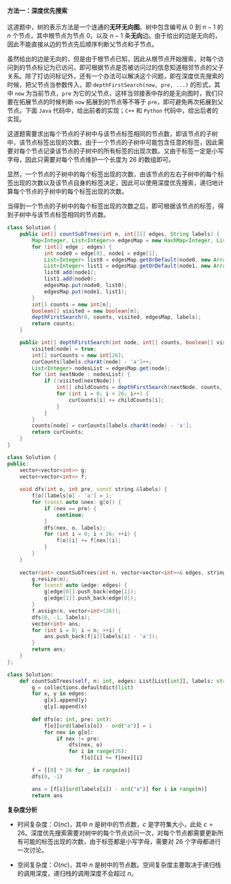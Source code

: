 #### 方法一：深度优先搜索

这道题中，树的表示方法是一个连通的**无环无向图**。树中包含编号从 $0$ 到 $n-1$ 的 $n$ 个节点，其中根节点为节点 $0$，以及 $n-1$ 条**无向**边。由于给出的边是无向的，因此不能直接从边的节点先后顺序判断父节点和子节点。

虽然给出的边是无向的，但是由于根节点已知，因此从根节点开始搜索，对每个访问到的节点标记为已访问，即可根据节点是否被访问过的信息知道相邻节点的父子关系。除了打访问标记外，还有一个办法可以解决这个问题，即在深度优先搜索的时候，把父节点当参数传入，即 `depthFirstSearch(now, pre, ...)` 的形式，其中 `now` 为当前节点，`pre` 为它的父节点，这样当邻接表中存的是无向图时，我们只要在拓展节点的时候判断 `now` 拓展到的节点等不等于 `pre`，即可避免再次拓展到父节点。下面 `Java` 代码中，给出前者的实现；`C++` 和 `Python` 代码中，给出后者的实现。

这道题需要求出每个节点的子树中与该节点标签相同的节点数，即该节点的子树中，该节点标签出现的次数。由于一个节点的子树中可能包含任意的标签，因此需要对每个节点记录该节点的子树中的所有标签的出现次数。又由于标签一定是小写字母，因此只需要对每个节点维护一个长度为 $26$ 的数组即可。

显然，一个节点的子树中的每个标签出现的次数，由该节点的左右子树中的每个标签出现的次数以及该节点自身的标签决定，因此可以使用深度优先搜索，递归地计算每个节点的子树中的每个标签出现的次数。

当得到一个节点的子树中的每个标签出现的次数之后，即可根据该节点的标签，得到子树中与该节点标签相同的节点数。

```Java [sol1-Java]
class Solution {
    public int[] countSubTrees(int n, int[][] edges, String labels) {
        Map<Integer, List<Integer>> edgesMap = new HashMap<Integer, List<Integer>>();
        for (int[] edge : edges) {
            int node0 = edge[0], node1 = edge[1];
            List<Integer> list0 = edgesMap.getOrDefault(node0, new ArrayList<Integer>());
            List<Integer> list1 = edgesMap.getOrDefault(node1, new ArrayList<Integer>());
            list0.add(node1);
            list1.add(node0);
            edgesMap.put(node0, list0);
            edgesMap.put(node1, list1);
        }
        int[] counts = new int[n];
        boolean[] visited = new boolean[n];
        depthFirstSearch(0, counts, visited, edgesMap, labels);
        return counts;
    }

    public int[] depthFirstSearch(int node, int[] counts, boolean[] visited, Map<Integer, List<Integer>> edgesMap, String labels) {
        visited[node] = true;
        int[] curCounts = new int[26];
        curCounts[labels.charAt(node) - 'a']++;
        List<Integer> nodesList = edgesMap.get(node);
        for (int nextNode : nodesList) {
            if (!visited[nextNode]) {
                int[] childCounts = depthFirstSearch(nextNode, counts, visited, edgesMap, labels);
                for (int i = 0; i < 26; i++) {
                    curCounts[i] += childCounts[i];
                }
            }
        }
        counts[node] = curCounts[labels.charAt(node) - 'a'];
        return curCounts;
    }
}
```

```cpp [sol1-C++]
class Solution {
public:
    vector<vector<int>> g;
    vector<vector<int>> f; 
    
    void dfs(int o, int pre, const string &labels) {
        f[o][labels[o] - 'a'] = 1;
        for (const auto &nex: g[o]) {
            if (nex == pre) {
                continue;
            } 
            dfs(nex, o, labels);
            for (int i = 0; i < 26; ++i) {
                f[o][i] += f[nex][i];
            }
        }
    }
    
    vector<int> countSubTrees(int n, vector<vector<int>>& edges, string labels) {
        g.resize(n);
        for (const auto &edge: edges) {
            g[edge[0]].push_back(edge[1]);
            g[edge[1]].push_back(edge[0]);
        }
        f.assign(n, vector<int>(26));
        dfs(0, -1, labels);
        vector<int> ans;
        for (int i = 0; i < n; ++i) {
            ans.push_back(f[i][labels[i] - 'a']);
        }
        return ans;
    }
};
```

```Python [sol1-Python3]
class Solution:
    def countSubTrees(self, n: int, edges: List[List[int]], labels: str) -> List[int]:
        g = collections.defaultdict(list)
        for x, y in edges:
            g[x].append(y)
            g[y].append(x)
        
        def dfs(o: int, pre: int):
            f[o][ord(labels[o]) - ord("a")] = 1
            for nex in g[o]:
                if nex != pre:
                    dfs(nex, o)
                    for i in range(26):
                        f[o][i] += f[nex][i]

        f = [[0] * 26 for _ in range(n)]
        dfs(0, -1)

        ans = [f[i][ord(labels[i]) - ord("a")] for i in range(n)]
        return ans
```

**复杂度分析**

- 时间复杂度：$O(nc)$，其中 $n$ 是树中的节点数，$c$ 是字符集大小，此处 $c = 26$。深度优先搜索需要对树中的每个节点访问一次，对每个节点都需要更新所有可能的标签出现的次数，由于标签都是小写字母，需要对 $26$ 个字母都进行一次讨论。

- 空间复杂度：$O(nc)$，其中 $n$ 是树中的节点数。空间复杂度主要取决于递归栈的调用深度，递归栈的调用深度不会超过 $n$。